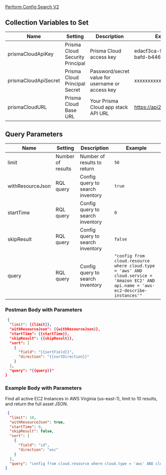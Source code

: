 ##

[Perform Config Search V2](https://pan.dev/prisma-cloud/api/cspm/search-config-v-2/)


## Collection Variables to Set

 | Name |  Setting  | Description | Example
 |------|-----------|-------------|---------
 | prismaCloudApiKey | Prisma Cloud Security Principal | Prisma Cloud access key | edacf3ca-947a-48a1-bafd-b44626a4c047
 | prismaCloudApiSecret | Prisma Cloud Principal Secret | Password/secret value for username or access key | xxxxxxxxxxxx
 | prismaCloudURL | Prisma Cloud Base URL | Your Prisma Cloud app stack API URL | https://api2.prismacloud.io


## Query Parameters

 | Name |  Setting  | Description | Example
 |------|-----------|-------------|---------
 | limit | Number of results | Number of results to return | `50`
| withResourceJson | RQL query | Config query to search inventory | `true`
| startTime | RQL query | Config query to search inventory | `0`
| skipResult | RQL query | Config query to search inventory | `false`
| query | RQL query | Config query to search inventory | `"config from cloud.resource where cloud.type = 'aws' AND cloud.service = 'Amazon EC2' AND api.name = 'aws-ec2-describe-instances'"`


### Postman Body with Parameters

```json
 {
  "limit": {{limit}},
  "withResourceJson": {{withResourceJson}},
  "startTime": {{startTime}},
  "skipResult": {{skipResult}},
  "sort": [
    {
      "field": "{{sortField}}",
      "direction": "{{sortDirection}}"
    }
  ],
  "query": "{{query}}"
}
```

### Example Body with Parameters

Find all active EC2 Instances in AWS Virginia (us-east-1), limit to 10 results, and return the full asset JSON.

```json
 {
  "limit": 10,
  "withResourceJson": true,
  "startTime": 0,
  "skipResult": false,
  "sort": [
    {
      "field": "id",
      "direction": "asc"
    }
  ],
  "query": "config from cloud.resource where cloud.type = 'aws' AND cloud.service = 'Amazon EC2' AND api.name = 'aws-ec2-describe-instances' AND cloud.region = 'AWS Virginia' AND resource.status = Active"
}
```